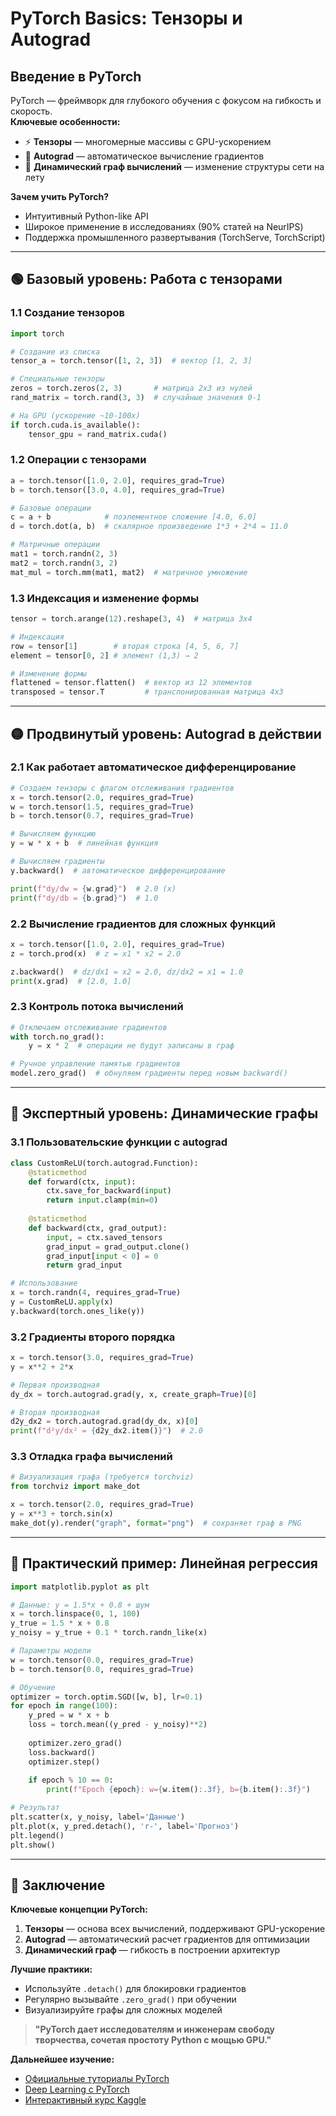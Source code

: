 # **PyTorch Basics: Тензоры и Autograd**  

## **Введение в PyTorch**  
PyTorch — фреймворк для глубокого обучения с фокусом на гибкость и скорость.  
**Ключевые особенности:**  
- ⚡ **Тензоры** — многомерные массивы с GPU-ускорением  
- 🔄 **Autograd** — автоматическое вычисление градиентов  
- 🧩 **Динамический граф вычислений** — изменение структуры сети на лету  

**Зачем учить PyTorch?**  
- Интуитивный Python-like API  
- Широкое применение в исследованиях (90% статей на NeurIPS)  
- Поддержка промышленного развертывания (TorchServe, TorchScript)  

---

## **🟢 Базовый уровень: Работа с тензорами**  

### **1.1 Создание тензоров**  
```python
import torch

# Создание из списка
tensor_a = torch.tensor([1, 2, 3])  # вектор [1, 2, 3]

# Специальные тензоры
zeros = torch.zeros(2, 3)       # матрица 2x3 из нулей  
rand_matrix = torch.rand(3, 3)  # случайные значения 0-1

# На GPU (ускорение ~10-100x)
if torch.cuda.is_available():
    tensor_gpu = rand_matrix.cuda()
```

### **1.2 Операции с тензорами**  
```python
a = torch.tensor([1.0, 2.0], requires_grad=True)
b = torch.tensor([3.0, 4.0], requires_grad=True)

# Базовые операции
c = a + b            # поэлементное сложение [4.0, 6.0]
d = torch.dot(a, b)  # скалярное произведение 1*3 + 2*4 = 11.0

# Матричные операции
mat1 = torch.randn(2, 3)
mat2 = torch.randn(3, 2)
mat_mul = torch.mm(mat1, mat2)  # матричное умножение
```

### **1.3 Индексация и изменение формы**  
```python
tensor = torch.arange(12).reshape(3, 4)  # матрица 3x4

# Индексация
row = tensor[1]        # вторая строка [4, 5, 6, 7]
element = tensor[0, 2] # элемент (1,3) → 2

# Изменение формы
flattened = tensor.flatten()  # вектор из 12 элементов
transposed = tensor.T         # транспонированная матрица 4x3
```

---

## **🟡 Продвинутый уровень: Autograd в действии**  

### **2.1 Как работает автоматическое дифференцирование**  
```python
# Создаем тензоры с флагом отслеживания градиентов
x = torch.tensor(2.0, requires_grad=True)
w = torch.tensor(1.5, requires_grad=True)
b = torch.tensor(0.7, requires_grad=True)

# Вычисляем функцию
y = w * x + b  # линейная функция

# Вычисляем градиенты
y.backward()  # автоматическое дифференцирование

print(f"dy/dw = {w.grad}")  # 2.0 (x)
print(f"dy/db = {b.grad}")  # 1.0
```

### **2.2 Вычисление градиентов для сложных функций**  
```python
x = torch.tensor([1.0, 2.0], requires_grad=True)
z = torch.prod(x)  # z = x1 * x2 = 2.0

z.backward()  # dz/dx1 = x2 = 2.0, dz/dx2 = x1 = 1.0
print(x.grad)  # [2.0, 1.0]
```

### **2.3 Контроль потока вычислений**  
```python
# Отключаем отслеживание градиентов
with torch.no_grad():
    y = x * 2  # операции не будут записаны в граф

# Ручное управление памятью градиентов
model.zero_grad()  # обнуляем градиенты перед новым backward()
```

---

## **🔴 Экспертный уровень: Динамические графы**  

### **3.1 Пользовательские функции с autograd**  
```python
class CustomReLU(torch.autograd.Function):
    @staticmethod
    def forward(ctx, input):
        ctx.save_for_backward(input)
        return input.clamp(min=0)
    
    @staticmethod
    def backward(ctx, grad_output):
        input, = ctx.saved_tensors
        grad_input = grad_output.clone()
        grad_input[input < 0] = 0
        return grad_input

# Использование
x = torch.randn(4, requires_grad=True)
y = CustomReLU.apply(x)
y.backward(torch.ones_like(y))
```

### **3.2 Градиенты второго порядка**  
```python
x = torch.tensor(3.0, requires_grad=True)
y = x**2 + 2*x

# Первая производная
dy_dx = torch.autograd.grad(y, x, create_graph=True)[0]

# Вторая производная
d2y_dx2 = torch.autograd.grad(dy_dx, x)[0]
print(f"d²y/dx² = {d2y_dx2.item()}")  # 2.0
```

### **3.3 Отладка графа вычислений**  
```python
# Визуализация графа (требуется torchviz)
from torchviz import make_dot

x = torch.tensor(2.0, requires_grad=True)
y = x**3 + torch.sin(x)
make_dot(y).render("graph", format="png")  # сохраняет граф в PNG
```

---

## **🚀 Практический пример: Линейная регрессия**  

```python
import matplotlib.pyplot as plt

# Данные: y = 1.5*x + 0.8 + шум
x = torch.linspace(0, 1, 100)
y_true = 1.5 * x + 0.8
y_noisy = y_true + 0.1 * torch.randn_like(x)

# Параметры модели
w = torch.tensor(0.0, requires_grad=True)
b = torch.tensor(0.0, requires_grad=True)

# Обучение
optimizer = torch.optim.SGD([w, b], lr=0.1)
for epoch in range(100):
    y_pred = w * x + b
    loss = torch.mean((y_pred - y_noisy)**2)
    
    optimizer.zero_grad()
    loss.backward()
    optimizer.step()
    
    if epoch % 10 == 0:
        print(f"Epoch {epoch}: w={w.item():.3f}, b={b.item():.3f}")

# Результат
plt.scatter(x, y_noisy, label='Данные')
plt.plot(x, y_pred.detach(), 'r-', label='Прогноз')
plt.legend()
plt.show()
```

---

## **💎 Заключение**  
**Ключевые концепции PyTorch:**  
1. **Тензоры** — основа всех вычислений, поддерживают GPU-ускорение  
2. **Autograd** — автоматический расчет градиентов для оптимизации  
3. **Динамический граф** — гибкость в построении архитектур  

**Лучшие практики:**  
- Используйте `.detach()` для блокировки градиентов  
- Регулярно вызывайте `.zero_grad()` при обучении  
- Визуализируйте графы для сложных моделей  

> **"PyTorch дает исследователям и инженерам свободу творчества, сочетая простоту Python с мощью GPU."**  

**Дальнейшее изучение:**  
- [Официальные туториалы PyTorch](https://pytorch.org/tutorials/)  
- [Deep Learning с PyTorch](https://practicaldeeplearning.ai/)  
- [Интерактивный курс Kaggle](https://www.kaggle.com/learn/pytorch)

